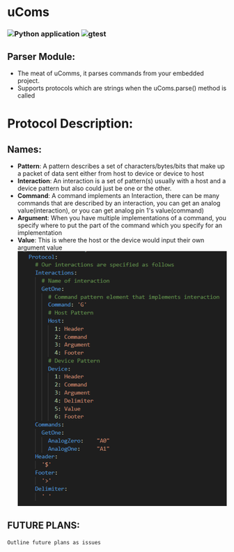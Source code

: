 # uComs
### ![Python application](https://github.com/theDrsh/ucoms/workflows/Python%20application/badge.svg) ![gtest](https://github.com/theDrsh/ucoms/workflows/gtest/badge.svg)
## Parser Module:
 - The meat of uComms, it parses commands from your embedded project.
 - Supports protocols which are strings when the uComs.parse() method is called

 # Protocol Description:
 ## Names:
 * **Pattern**: A pattern describes a set of characters/bytes/bits that make up a packet of data sent either from host to device or device to host
 * **Interaction**: An interaction is a set of pattern(s) usually with a host and a device pattern but also could just be one or the other.
 * **Command**: A command implements an Interaction, there can be many commands that are described by an interaction, you can get an analog value(interaction), or you can get analog pin 1's value(command)
 * **Argument**: When you have multiple implementations of a command, you specify where to put the part of the command which you specify for an implementation
 * **Value**: This is where the host or the device would input their own argument value
 ![Protocol Yml](protocol_yml.png)

## FUTURE PLANS:
    Outline future plans as issues